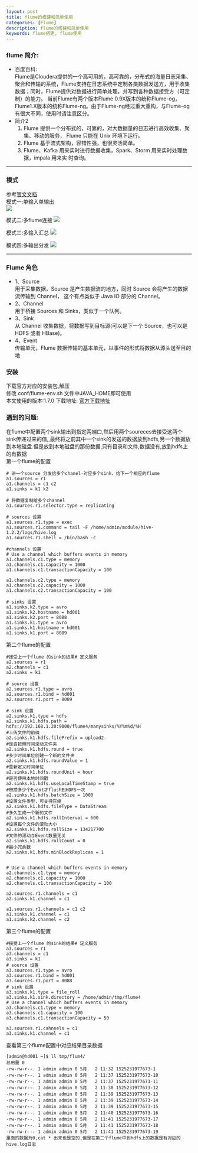 ```yaml
---
layout: post
title: flume的搭建和简单使用
categories: [Flume]
description: flume的搭建和简单使用
keywords: flume搭建, flume使用
---
```


### flume 简介:
- 百度百科:<br>
    Flume是Cloudera提供的一个高可用的，高可靠的，分布式的海量日志采集、聚合和传输的系统，Flume支持在日志系统中定制各类数据发送方，用于收集数据；同时，Flume提供对数据进行简单处理，并写到各种数据接受方（可定制）的能力。
    当前Flume有两个版本Flume 0.9X版本的统称Flume-og，Flume1.X版本的统称Flume-ng。由于Flume-ng经过重大重构，与Flume-og有很大不同，使用时请注意区分。
- 简介2<br>
    1) Flume 提供一个分布式的，可靠的，对大数据量的日志进行高效收集、聚集、移动的服务， Flume 只能在 Unix 环境下运行。<br>
    2) Flume 基于流式架构，容错性强，也很灵活简单。<br>
    3) Flume、Kafka 用来实时进行数据收集，Spark、Storm 用来实时处理数据，impala 用来实 时查询。<br>

--- 

### 模式
参考[官文文档](http://flume.apache.org/FlumeUserGuide.html)<br>
模式一:单输入单输出 <br>
    ![](https://stone-upyun.b0.upaiyun.com/blog20180502120225.png!700x999)

模式二:多flume连接
    ![](https://stone-upyun.b0.upaiyun.com/blog20180502120550.png!700x999)

模式三:多输入汇总
    ![](https://stone-upyun.b0.upaiyun.com/blog20180502120652.png!700x999)

模式四:多输出分发
    ![](https://stone-upyun.b0.upaiyun.com/blog20180502120712.png!700x999)

---

### Flume 角色<br>
- 1、Source <br>
    用于采集数据，Source 是产生数据流的地方，同时 Source 会将产生的数据流传输到 Channel，
    这个有点类似于 Java IO 部分的 Channel。<br>
- 2、Channel<br>
    用于桥接 Sources 和 Sinks，类似于一个队列。<br>
- 3、Sink<br>
    从 Channel 收集数据，将数据写到目标源(可以是下一个 Source，也可以是 HDFS 或者 HBase)。
- 4、Event<br>
    传输单元，Flume 数据传输的基本单元，以事件的形式将数据从源头送至目的地

### 安装

下载官方对应的安装包,解压<br>
修改 conf/flume-env.sh 文件中JAVA_HOME即可使用<br>
本文使用的版本:1.7.0 下载地址: [官方下载地址](http://archive.apache.org/dist/flume/)

### 遇到的问题:
在flume中配置两个sink输出到指定两端口,然后用两个soureces去接受这两个sink传递过来的值,,最终将之前其中一个sink的发送的数据放到hdfs,另一个数据放到本地磁盘.但是放到本地磁盘的那份数据,只有目录和文件,数据没有,放到hdfs上的有数据<br>
第一个flume的配置
``` 
# 讲一个source 分发给多个chanel-对应多个sink，给下一个相应的flume
a1.sources = r1
a1.channels = c1 c2
a1.sinks = k1 k2

# 将数据复制给多个channel
a1.sources.r1.selector.type = replicating

# sources 设置
a1.sources.r1.type = exec
a1.sources.r1.command = tail -F /home/admin/module/hive-1.2.2/logs/hive.log
a1.sources.r1.shell = /bin/bash -c

#channels 设置
# Use a channel which buffers events in memory
a1.channels.c1.type = memory
a1.channels.c1.capacity = 1000
a1.channels.c1.transactionCapacity = 100

a1.channels.c2.type = memory
a1.channels.c2.capacity = 1000
a1.channels.c2.transactionCapacity = 100

# sinks 设置
a1.sinks.k2.type = avro
a1.sinks.k2.hostname = hd001
a1.sinks.k2.port = 8088
a1.sinks.k1.type = avro
a1.sinks.k1.hostname = hd001
a1.sinks.k1.port = 8089  
```

第二个flume的配置
```
#接受上一个flume 的sink的结果# 定义服务
a2.sources = r1
a2.channels = c1
a2.sinks = k1

# source 设置
a2.sources.r1.type = avro
a2.sources.r1.bind = hd001
a2.sources.r1.port = 8089

# sink 设置
a2.sinks.k1.type = hdfs
a2.sinks.k1.hdfs.path = hdfs://192.168.1.20:9000/flume4/manysinks/%Y%m%d/%H
#上传文件的前缀
a2.sinks.k1.hdfs.filePrefix = upload2-
#是否按照时间滚动文件夹
a2.sinks.k1.hdfs.round = true
#多少时间单位创建一个新的文件夹
a2.sinks.k1.hdfs.roundValue = 1
#重新定义时间单位
a2.sinks.k1.hdfs.roundUnit = hour
#是否使用本地时间戳
a2.sinks.k1.hdfs.useLocalTimeStamp = true
#积攒多少个Event才flush到HDFS一次
a2.sinks.k1.hdfs.batchSize = 1000
#设置文件类型，可支持压缩
a2.sinks.k1.hdfs.fileType = DataStream
#多久生成一个新的文件
a2.sinks.k1.hdfs.rollInterval = 600
#设置每个文件的滚动大小
a2.sinks.k1.hdfs.rollSize = 134217700
#文件的滚动与Event数量无关
a2.sinks.k1.hdfs.rollCount = 0
#最小冗余数
a2.sinks.k1.hdfs.minBlockReplicas = 1


# Use a channel which buffers events in memory
a2.channels.c1.type = memory
a2.channels.c1.capacity = 1000
a2.channels.c1.transactionCapacity = 100

a2.sources.r1.channels = c1
a2.sinks.k1.channel = c1

a1.sources.r1.channels = c1 c2
a1.sinks.k1.channel = c1
a1.sinks.k2.channel = c2 
```

第三个flume的配置  
```
#接受上一个flume 的sink的结果# 定义服务
a3.sources = r1
a3.channels = c1
a3.sinks = k1
# source 设置
a3.sources.r1.type = avro
a3.sources.r1.bind = hd001
a3.sources.r1.port = 8088
# sink 设置
a3.sinks.k1.type = file_roll
a3.sinks.k1.sink.directory = /home/admin/tmp/flume4
# Use a channel which buffers events in memory
a3.channels.c1.type = memory
a3.channels.c1.capacity = 100
a3.channels.c1.transactionCapacity = 50

a3.sources.r1.cahnnels = c1
a3.sinks.k1.channel = c1  
```
查看第三个flume配置中对应结果目录数据
```
[admin@hd001 ~]$ ll tmp/flum4/
总用量 0
-rw-rw-r--. 1 admin admin 0 5月   2 11:32 1525231977673-1
-rw-rw-r--. 1 admin admin 0 5月   2 11:37 1525231977673-10
-rw-rw-r--. 1 admin admin 0 5月   2 11:37 1525231977673-11
-rw-rw-r--. 1 admin admin 0 5月   2 11:38 1525231977673-12
-rw-rw-r--. 1 admin admin 0 5月   2 11:39 1525231977673-13
-rw-rw-r--. 1 admin admin 0 5月   2 11:39 1525231977673-14
-rw-rw-r--. 1 admin admin 0 5月   2 11:39 1525231977673-15
-rw-rw-r--. 1 admin admin 0 5月   2 11:40 1525231977673-16
-rw-rw-r--. 1 admin admin 0 5月   2 11:41 1525231977673-17
-rw-rw-r--. 1 admin admin 0 5月   2 11:41 1525231977673-18
-rw-rw-r--. 1 admin admin 0 5月   2 11:41 1525231977673-19
里面的数据为0,cat * 出来也是空的,但是在第二个flume中到hdfs上的数据是有对应的hive.log日志

```
